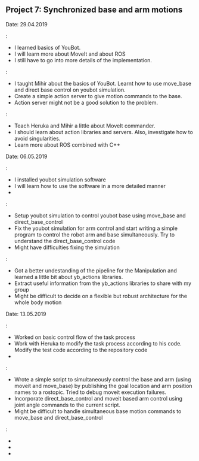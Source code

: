 
## Project 7: Synchronized base and arm motions
Date: 29.04.2019

<Mihir Mulye>:

   * I learned basics of YouBot.
   * I will learn more about MoveIt and about ROS
   * I still have to go into more details of the implementation.

<Heruka Andradi>:

   * I taught Mihir about the basics of YouBot. Learnt how to use move_base and direct base control on youbot simulation.
   * Create a simple action server to give motion commands to the base.
   * Action server might not be a good solution to the problem.


<Carlo Wiesse>:

   * Teach Heruka and Mihir a little about MoveIt commander. 
   * I should learn about action libraries and servers. Also, investigate how to avoid singularities.
   * Learn more about ROS combined with C++


Date: 06.05.2019

<Mihir Mulye>:

   * I installed youbot simulation software 
   * I will learn how to use the software in a more detailed manner
   * 

<Heruka Andradi>:

   * Setup youbot simulation to control youbot base using move_base and direct_base_control
   * Fix the youbot simulation for arm control and start writing a simple program to control the robot arm and base simultaneously. Try to understand the direct_base_control code
   * Might have difficulties fixing the simulation

<Carlo Wiesse>:

   * Got a better undestanding of the pipeline for the Manipulation and learned a little bit about yb_actions libraries. 
   * Extract useful information from the yb_actions libraries to share with my group 
   * Might be difficult to decide on a flexible but robust architecture for the whole body motion
   
   
Date: 13.05.2019

<Mihir Mulye>:

   * Worked on basic control flow of the task process 
   * Work with Heruka to modify the task process according to his code. Modify the test code according to the repository code 
   * 

<Heruka Andradi>:

   * Wrote a simple script to simultaneously control the base and arm (using moveit and move_base) by publishing the goal location and arm position names to a rostopic. Tried to debug moveit execution failures.
   * Incorporate direct_base_control and moveit based arm control using joint angle commands to the current script.
   * Might be difficult to handle simultaneous base motion commands to move_base and direct_base_control

<Carlo Wiesse>:

   *  
   *
   * 

